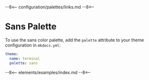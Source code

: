 --8<--
configuration/palettes/links.md
--8<--

# Sans Palette

To use the sans color palette, add the `palette` attribute to your theme configuration in `mkdocs.yml`:

```yaml
theme:
  name: terminal
  palette: sans
```

<link href="../../../css/palettes/sans.css" rel="stylesheet">

--8<--
elements/examples/index.md
--8<--